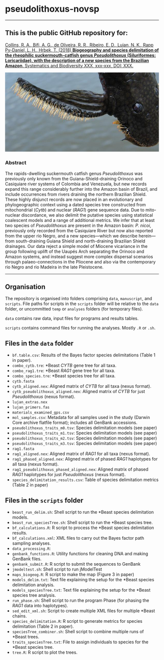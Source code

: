 # pseudolithoxus-novsp

---

## This is the public GitHub repository for: 

[Collins, R. A., Bifi, A. G., de Oliveira, R. R., Ribeiro, E. D., Lujan, N. K., Rapp Py-Daniel, L. H., Hrbek, T. (2018) **Biogeography and species delimitation of the rheophilic suckermouth-catfish genus _Pseudolithoxus_ (Siluriformes: Loricariidae), with the description of a new species from the Brazilian Amazon**. Systematics and Biodiversity XXX, xxx-xxx, DOI: XXX.](http://dx.doi/XXX)

![pectoral-fin](pectoral.jpg)

### Abstract

The rapids-dwelling suckermouth catfish genus _Pseudolithoxus_ was previously only known from the Guiana-Shield-draining Orinoco and Casiquiare river systems of Colombia and Venezuela, but new records expand this range considerably further into the Amazon basin of Brazil, and include occurrences from rivers draining the northern Brazilian Shield. These highly disjunct records are now placed in an evolutionary and phylogeographic context using a dated species tree constructed from mitochondrial (_Cytb_) and nuclear (_RAG1_) gene sequence data. Due to mito-nuclear discordance, we also delimit the putative species using statistical coalescent models and a range of additional metrics. We infer that at least two species of _Pseudolithoxus_ are present in the Amazon basin: _P. nicoi_, previously only recorded from the Casiquiare River but now also reported from the upper rio Negro, and a new species&mdash;which we describe herein&mdash;from south-draining Guiana Shield and north-draining Brazilian Shield drainages. Our data reject a simple model of Miocene vicariance in the group following uplift of the Uaupés Arch separating the Orinoco and Amazon systems, and instead suggest more complex dispersal scenarios through palaeo-connections in the Pliocene and also via the contemporary rio Negro and rio Madeira in the late Pleistocene. 

---

## Organisation

The repository is organised into folders comprising `data`, `manuscript`, and `scripts`. File paths for scripts in the `scripts` folder will be relative to the `data` folder, or uncommitted `temp` or `analyses` folders (for temporary files).

`data` contains raw data, input files for programs and results tables.

`scripts` contains command files for running the analyses. Mostly `.R` or `.sh`. 

## Files in the `data` folder

* `bf.table.csv`: Results of the Bayes factor species delimitations (Table 1 in paper).
* `combo_cytb.tre`: \*Beast _CYTB_ gene tree for all taxa.
* `combo_rag1.tre`: \*Beast _RAG1_ gene tree for all taxa.
* `combo_species.tre`: \*Beast species tree for all taxa.
* `cytb.fasta`
* `cytb_aligned.nex`: Aligned matrix of _CYTB_ for all taxa (nexus format).
* `cytb_pseudolithoxus_aligned.nex`: Aligned matrix of _CYTB_ for just _Pseudolithoxus_ (nexus format).
* `lujan_extras.nex`
* `lujan_primers.fas`
* `materials_examined_gps.csv`
* `mol_samples.csv`: Metadata for all samples used in the study (Darwin Core archive flatfile format); includes all GenBank accessions.
* `pseudolithoxus_traits_m0.tsv`: Species delimitation models (see paper)
* `pseudolithoxus_traits_m1.tsv`: Species delimitation models (see paper)
* `pseudolithoxus_traits_m2.tsv`: Species delimitation models (see paper)
* `pseudolithoxus_traits_m3.tsv`: Species delimitation models (see paper)
* `rag1.fasta`
* `rag1_aligned.nex`: Aligned matrix of _RAG1_ for all taxa (nexus format).
* `rag1_phased_aligned.nex`: Aligned matrix of phased _RAG1_ haplotypes for all taxa (nexus format).
* `rag1_pseudolithoxus_phased_aligned.nex`: Aligned matrix of phased _RAG1_ haplotypes for just _Pseudolithoxus_ (nexus format).
* `species_delimitation_results.csv`: Table of species delimitation metrics (Table 2 in paper)

## Files in the `scripts` folder

* `beast_run_delim.sh`: Shell script to run the \*Beast species delimitation models.
* `beast_run_speciesTree.sh`: Shell script to run the \*Beast species tree.
* `bf_calculations.R`: R script to process the \*Beast species delimitation results.
* `bf_calculations.xml`: XML files to carry out the Bayes factor path sampling analyses.
* `data_processing.R`: 
* `genbank_functions.R`: Utility functions for cleaning DNA and making GenBank files.
* `genbank_submit.R`: R script to submit the sequences to GenBank
* `jmodeltest.sh`: Shell script to run jModelTest
* `maps_biogeog.R`: R script to make the map (Figure 3 in paper)
* `models_delim.txt`: Text file explaining the setup for the \*Beast species delimitation analysis.
* `models_speciesTree.txt`: Text file explaining the setup for the \*Beast species tree analysis.
* `run_phase.sh`: Shell script to run the program Phase (for phasing the _RAG1_ data into haplotypes).
* `sed_edit_xml.sh`: Script to create multiple XML files for multiple \*Beast chains.
* `species_delimitation.R`: R script to generate metrics for species delimitation (Table 2 in paper).
* `speciesTree_combiner.sh`: Shell script to combine multiple runs of \*Beast trees. 
* `traits_speciesTree.txt`: File to assign individuals to species for the \*Beast species tree. 
* `tree.R`: R script to plot the trees.
